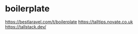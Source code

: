 # boilerplate

https://bestlaravel.com/t/boilerplate
https://talltips.novate.co.uk
https://tallstack.dev/
